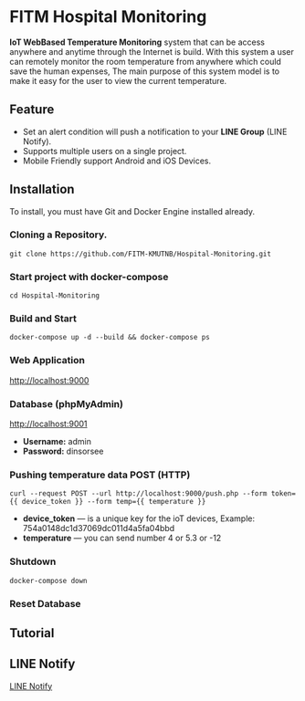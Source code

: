 # FITM Hospital Monitoring
<b>IoT WebBased Temperature Monitoring</b> system that can be access anywhere and anytime through the Internet is build. With this system a user can remotely monitor the room temperature from anywhere which could save the human expenses, The main purpose of this system model is to make it easy for the user to view the current temperature.
## Feature
- Set an alert condition will push a notification to your <b>LINE Group</b> (LINE Notify).
- Supports multiple users on a single project.
- Mobile Friendly support Android and iOS Devices.
## Installation
To install, you must have Git and Docker Engine installed already.
### Cloning a Repository.
```
git clone https://github.com/FITM-KMUTNB/Hospital-Monitoring.git
```
### Start project with docker-compose
```
cd Hospital-Monitoring
```
### Build and Start
```
docker-compose up -d --build && docker-compose ps
```
### Web Application
[http://localhost:9000](http://localhost:9000)
### Database (phpMyAdmin)
[http://localhost:9001](http://localhost:9001)
- <b>Username:</b> admin
- <b>Password:</b> dinsorsee
### Pushing temperature data POST (HTTP)
```
curl --request POST --url http://localhost:9000/push.php --form token={{ device_token }} --form temp={{ temperature }}
```
- <b>device_token</b> — is a unique key for the ioT devices, Example: 754a0148dc1d37069dc011d4a5fa04bbd
- <b>temperature</b> — you can send number 4 or 5.3 or -12
### Shutdown
```
docker-compose down
```
### Reset Database
## Tutorial
## LINE Notify
[LINE Notify](https://notify-bot.line.me/th/)